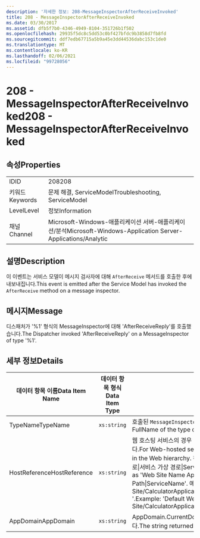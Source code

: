 ```yaml
---
description: '자세한 정보: 208-MessageInspectorAfterReceiveInvoked'
title: 208 - MessageInspectorAfterReceiveInvoked
ms.date: 03/30/2017
ms.assetid: dfb5f7b0-4346-4949-8104-351726b1f502
ms.openlocfilehash: 29935f5dc8c5dd53c0bf427bfdc9b3858d7fb8fd
ms.sourcegitcommit: ddf7edb67715a5b9a45e3dd44536dabc153c1de0
ms.translationtype: MT
ms.contentlocale: ko-KR
ms.lasthandoff: 02/06/2021
ms.locfileid: "99728056"
---
```

# <a name="208---messageinspectorafterreceiveinvoked"></a><span data-ttu-id="32962-103">208 - MessageInspectorAfterReceiveInvoked</span><span class="sxs-lookup"><span data-stu-id="32962-103">208 - MessageInspectorAfterReceiveInvoked</span></span>

## <a name="properties"></a><span data-ttu-id="32962-104">속성</span><span class="sxs-lookup"><span data-stu-id="32962-104">Properties</span></span>  
  
|||  
|-|-|  
|<span data-ttu-id="32962-105">ID</span><span class="sxs-lookup"><span data-stu-id="32962-105">ID</span></span>|<span data-ttu-id="32962-106">208</span><span class="sxs-lookup"><span data-stu-id="32962-106">208</span></span>|  
|<span data-ttu-id="32962-107">키워드</span><span class="sxs-lookup"><span data-stu-id="32962-107">Keywords</span></span>|<span data-ttu-id="32962-108">문제 해결, ServiceModel</span><span class="sxs-lookup"><span data-stu-id="32962-108">Troubleshooting, ServiceModel</span></span>|  
|<span data-ttu-id="32962-109">Level</span><span class="sxs-lookup"><span data-stu-id="32962-109">Level</span></span>|<span data-ttu-id="32962-110">정보</span><span class="sxs-lookup"><span data-stu-id="32962-110">Information</span></span>|  
|<span data-ttu-id="32962-111">채널</span><span class="sxs-lookup"><span data-stu-id="32962-111">Channel</span></span>|<span data-ttu-id="32962-112">Microsoft-Windows-애플리케이션 서버-애플리케이션/분석</span><span class="sxs-lookup"><span data-stu-id="32962-112">Microsoft-Windows-Application Server-Applications/Analytic</span></span>|  
  
## <a name="description"></a><span data-ttu-id="32962-113">설명</span><span class="sxs-lookup"><span data-stu-id="32962-113">Description</span></span>  

 <span data-ttu-id="32962-114">이 이벤트는 서비스 모델이 메시지 검사자에 대해 `AfterReceive` 메서드를 호출한 후에 내보내집니다.</span><span class="sxs-lookup"><span data-stu-id="32962-114">This event is emitted after the Service Model has invoked the `AfterReceive` method on a message inspector.</span></span>  
  
## <a name="message"></a><span data-ttu-id="32962-115">메시지</span><span class="sxs-lookup"><span data-stu-id="32962-115">Message</span></span>  

 <span data-ttu-id="32962-116">디스패처가 '%1' 형식의 MessageInspector에 대해 'AfterReceiveReply'를 호출했습니다.</span><span class="sxs-lookup"><span data-stu-id="32962-116">The Dispatcher invoked 'AfterReceiveReply' on a MessageInspector of type '%1'.</span></span>  
  
## <a name="details"></a><span data-ttu-id="32962-117">세부 정보</span><span class="sxs-lookup"><span data-stu-id="32962-117">Details</span></span>  
  
|<span data-ttu-id="32962-118">데이터 항목 이름</span><span class="sxs-lookup"><span data-stu-id="32962-118">Data Item Name</span></span>|<span data-ttu-id="32962-119">데이터 항목 형식</span><span class="sxs-lookup"><span data-stu-id="32962-119">Data Item Type</span></span>|<span data-ttu-id="32962-120">설명</span><span class="sxs-lookup"><span data-stu-id="32962-120">Description</span></span>|  
|--------------------|--------------------|-----------------|  
|<span data-ttu-id="32962-121">TypeName</span><span class="sxs-lookup"><span data-stu-id="32962-121">TypeName</span></span>|`xs:string`|<span data-ttu-id="32962-122">호출된 `MessageInspector` 형식의 CLR FullName입니다.</span><span class="sxs-lookup"><span data-stu-id="32962-122">The CLR FullName of the type of the invoked `MessageInspector`.</span></span>|  
|<span data-ttu-id="32962-123">HostReference</span><span class="sxs-lookup"><span data-stu-id="32962-123">HostReference</span></span>|`xs:string`|<span data-ttu-id="32962-124">웹 호스팅 서비스의 경우 이 필드는 웹 계층의 서비스를 고유하게 식별합니다.</span><span class="sxs-lookup"><span data-stu-id="32962-124">For Web-hosted services, this field uniquely identifies the service in the Web hierarchy.</span></span> <span data-ttu-id="32962-125">해당 형식은 ' 웹 사이트 이름 응용 프로그램 가상 경로&#124;서비스 가상 경로&#124;ServiceName '으로 정의 됩니다.</span><span class="sxs-lookup"><span data-stu-id="32962-125">Its format is defined as 'Web Site Name Application Virtual Path&#124;Service Virtual Path&#124;ServiceName'.</span></span> <span data-ttu-id="32962-126">예: ' Default Web Site/CalculatorApplication&#124;/CalculatorService.svc&#124;CalculatorService '.</span><span class="sxs-lookup"><span data-stu-id="32962-126">Example: 'Default Web Site/CalculatorApplication&#124;/CalculatorService.svc&#124;CalculatorService'.</span></span>|  
|<span data-ttu-id="32962-127">AppDomain</span><span class="sxs-lookup"><span data-stu-id="32962-127">AppDomain</span></span>|`xs:string`|<span data-ttu-id="32962-128">AppDomain.CurrentDomain.FriendlyName에서 반환되는 문자열입니다.</span><span class="sxs-lookup"><span data-stu-id="32962-128">The string returned by AppDomain.CurrentDomain.FriendlyName.</span></span>|
